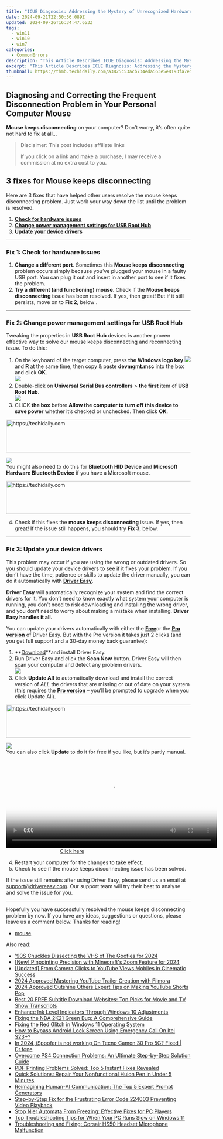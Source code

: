```yaml
---
title: "ICUE Diagnosis: Addressing the Mystery of Unrecognized Hardware Connections"
date: 2024-09-21T22:50:56.089Z
updated: 2024-09-26T16:34:47.653Z
tags:
  - win11
  - win10
  - win7
categories:
  - CommonErrors
description: "This Article Describes ICUE Diagnosis: Addressing the Mystery of Unrecognized Hardware Connections"
excerpt: "This Article Describes ICUE Diagnosis: Addressing the Mystery of Unrecognized Hardware Connections"
thumbnail: https://thmb.techidaily.com/a3825c53acb734eda563e5e8193fa7e586da129de2b915844ef28bdfbf11f7f0.jpg
---
```


## Diagnosing and Correcting the Frequent Disconnection Problem in Your Personal Computer Mouse

**Mouse keeps disconnecting** on your computer? Don’t worry, it’s often quite not hard to fix at all…

>  Disclaimer: This post includes affiliate links
>
>  If you click on a link and make a purchase, I may receive a commission at no extra cost to you.
>

## 3 fixes for **Mouse keeps disconnecting**

Here are 3 fixes that have helped other users resolve the mouse keeps disconnecting problem. Just work your way down the list until the problem is resolved.

1. [**Check for hardware issues**](https://tools.techidaily.com/drivereasy/download/)
2. [**Change power management settings for USB Root Hub**](https://tools.techidaily.com/drivereasy/download/)
3. [**Update your device drivers**](https://tools.techidaily.com/drivereasy/download/)

---

### Fix 1: Check for hardware issues

1. **Change a different port**. Sometimes this **Mouse keeps disconnecting** problem occurs simply because you’ve plugged your mouse in a faulty USB port. You can plug it out and insert in another port to see if it fixes the problem.
2. **Try a different (and functioning) mouse**. Check if the **Mouse keeps disconnecting** issue has been resolved. If yes, then great! But if it still persists, move on to **Fix 2**, below .

---

### Fix 2: Change power management settings for USB Root Hub

Tweaking the properties in **USB Root Hub** devices is another proven effective way to solve our mouse keeps disconnecting and reconnecting issue. To do this:

1. On the keyboard of the target computer, press **the Windows logo key** ![](https://images.drivereasy.com/wp-content/uploads/2018/04/img_5ae0331bc08e4.png)and **R** at the same time, then copy & paste **devmgmt.msc** into the box and click **OK**.  
![](https://images.drivereasy.com/wp-content/uploads/2018/05/img_5afb9c1b96ba9.png)
2. Double-click on **Universal Serial Bus controllers** \> **the first** item of **USB Root Hub**.  
![](https://images.drivereasy.com/wp-content/uploads/2018/08/img_5b72a8b859168.jpg)
3. CLICK **the box** before **Allow the computer to turn off this device to save power** whether it’s checked or unchecked. Then click **OK**.  

<!-- affiliate ads begin -->
<a href="https://appsumo.8odi.net/c/5597632/2100537/7443" target="_top" id="2100537">
  <img src="//a.impactradius-go.com/display-ad/7443-2100537" border="0" alt="https://techidaily.com" width="728" height="90"/>
</a>
<img height="0" width="0" src="https://appsumo.8odi.net/i/5597632/2100537/7443" style="position:absolute;visibility:hidden;" border="0" />
<!-- affiliate ads end -->

![](https://images.drivereasy.com/wp-content/uploads/2018/08/img_5b72a9e76e5de.png)  
You might also need to do this for **Bluetooth HID Device** and **Microsoft Hardware Bluetooth Device** if you have a Microsoft mouse.

<!-- affiliate ads begin -->
<a href="https://appsumo.8odi.net/c/5597632/2144299/7443" target="_top" id="2144299">
  <img src="//a.impactradius-go.com/display-ad/7443-2144299" border="0" alt="https://techidaily.com" width="728" height="90"/>
</a>
<img height="0" width="0" src="https://appsumo.8odi.net/i/5597632/2144299/7443" style="position:absolute;visibility:hidden;" border="0" />
<!-- affiliate ads end -->

4. Check if this fixes the **mouse keeps disconnecting** issue. If yes, then great! If the issue still happens, you should try **Fix 3**, below.

---

### Fix 3: Update your device drivers

This problem may occur if you are using the wrong or outdated drivers. So you should update your device drivers to see if it fixes your problem. If you don’t have the time, patience or skills to update the driver manually, you can do it automatically with [**Driver Easy**](https://tools.techidaily.com/drivereasy/download/).

**Driver Easy** will automatically recognize your system and find the correct drivers for it. You don’t need to know exactly what system your computer is running, you don’t need to risk downloading and installing the wrong driver, and you don’t need to worry about making a mistake when installing. **Driver Easy handles it all.**

You can update your drivers automatically with either the [**Free**](https://tools.techidaily.com/drivereasy/download/)or the [**Pro version**](https://tools.techidaily.com/drivereasy/download/) of Driver Easy. But with the Pro version it takes just 2 clicks (and you get full support and a 30-day money back guarantee):

1. **[Download](https://tools.techidaily.com/drivereasy/download/)**and install Driver Easy.
2. Run Driver Easy and click the **Scan Now** button. Driver Easy will then scan your computer and detect any problem drivers.  
![](https://images.drivereasy.com/wp-content/uploads/2018/07/img_5b46ffcde1143.jpg)
3. Click **Update All** to automatically download and install the correct version of _ALL_ the drivers that are missing or out of date on your system (this requires the [**Pro version**](https://tools.techidaily.com/drivereasy/download/) – you’ll be prompted to upgrade when you click Update All).  

<!-- affiliate ads begin -->
<a href="https://unicoeye.pxf.io/c/5597632/2134244/18498" target="_top" id="2134244">
  <img src="//a.impactradius-go.com/display-ad/18498-2134244" border="0" alt="https://techidaily.com" width="728" height="90"/>
</a>
<img height="0" width="0" src="https://unicoeye.pxf.io/i/5597632/2134244/18498" style="position:absolute;visibility:hidden;" border="0" />
<!-- affiliate ads end -->

![](https://images.drivereasy.com/wp-content/uploads/2018/07/img_5b506f17ccfe2.jpg)  
 You can also click **Update** to do it for free if you like, but it’s partly manual.

<!-- affiliate ads begin -->
<span id="1982462">
					<video width="576" height="240" style="cursor:pointer"
           poster="//a.impactradius-go.com/display-clicktoplayimage/1982462.png"
           onclick="if(!this.playClicked){this.play();this.setAttribute('controls',true);this.playClicked=true;}">
	   <source src="//a.impactradius-go.com/display-ad/22993-1982462">
	   <img src="//a.impactradius-go.com/display-clicktoplayimage/1982462.png" style="border: none; height: 100%; width: 100%; object-fit: contain">
	</video>
	<div style="width:360px;text-align:center"><a href="javascript:window.open(decodeURIComponent('https%3A%2F%2Fhomestyler.sjv.io%2Fc%2F5597632%2F1982462%2F22993'), '_blank');void(0);">Click here</a></div>
</span>
<img height="0" width="0" src="https://imp.pxf.io/i/5597632/1982462/22993" style="position:absolute;visibility:hidden;" border="0" />
<!-- affiliate ads end -->

4. Restart your computer for the changes to take effect.
5. Check to see if the mouse keeps disconnecting issue has been solved.

If the issue still remains after using Driver Easy, please send us an email at <support@drivereasy.com>. Our support team will try their best to analyse and solve the issue for you.

---

Hopefully you have successfully resolved the mouse keeps disconnecting problem by now. If you have any ideas, suggestions or questions, please leave us a comment below. Thanks for reading!

* [mouse](https://tools.techidaily.com/drivereasy/download/)

<ins class="adsbygoogle"
     style="display:block"
     data-ad-format="autorelaxed"
     data-ad-client="ca-pub-7571918770474297"
     data-ad-slot="1223367746"></ins>

<ins class="adsbygoogle"
     style="display:block"
     data-ad-client="ca-pub-7571918770474297"
     data-ad-slot="8358498916"
     data-ad-format="auto"
     data-full-width-responsive="true"></ins>

<span class="atpl-alsoreadstyle">Also read:</span>
<div><ul>
<li><a href="https://extra-information.techidaily.com/90s-chuckles-dissecting-the-vhs-of-the-goofies-for-2024/"><u>'90S Chuckles Dissecting the VHS of The Goofies for 2024</u></a></li>
<li><a href="https://fox-direct.techidaily.com/new-pinpointing-precision-with-minecrafts-zoom-feature-for-2024/"><u>[New] Pinpointing Precision with Minecraft's Zoom Feature for 2024</u></a></li>
<li><a href="https://youtube-sure.techidaily.com/ed-from-camera-clicks-to-youtube-views-mobiles-in-cinematic-success/"><u>[Updated] From Camera Clicks to YouTube Views Mobiles in Cinematic Success</u></a></li>
<li><a href="https://youtube-data.techidaily.com/approved-mastering-youtube-trailer-creation-with-filmora/"><u>2024 Approved Mastering YouTube Trailer Creation with Filmora</u></a></li>
<li><a href="https://youtube-help.techidaily.com/2024-approved-outshine-others-expert-tips-on-making-youtube-shorts-pop/"><u>2024 Approved Outshine Others Expert Tips on Making YouTube Shorts Pop</u></a></li>
<li><a href="https://vp-tips.techidaily.com/best-20-free-subtitle-download-websites-top-picks-for-movie-and-tv-show-transcripts/"><u>Best 20 FREE Subtitle Download Websites: Top Picks for Movie and TV Show Transcripts</u></a></li>
<li><a href="https://driver-install.techidaily.com/enhance-ink-level-indicators-through-windows-10-adjustments/"><u>Enhance Ink Level Indicators Through Windows 10 Adjustments</u></a></li>
<li><a href="https://common-error.techidaily.com/fixing-the-nba-2k21-green-bug-a-comprehensive-guide/"><u>Fixing the NBA 2K21 Green Bug: A Comprehensive Guide</u></a></li>
<li><a href="https://common-error.techidaily.com/fixing-the-red-glitch-in-windows-11-operating-system/"><u>Fixing the Red Glitch in Windows 11 Operating System</u></a></li>
<li><a href="https://unlock-android.techidaily.com/how-to-bypass-android-lock-screen-using-emergency-call-on-itel-s23plus-by-drfone-android/"><u>How to Bypass Android Lock Screen Using Emergency Call On Itel S23+?</u></a></li>
<li><a href="https://phone-solutions.techidaily.com/in-2024-ispoofer-is-not-working-on-tecno-camon-30-pro-5g-fixed-drfone-by-drfone-virtual-android/"><u>In 2024, iSpoofer is not working On Tecno Camon 30 Pro 5G? Fixed | Dr.fone</u></a></li>
<li><a href="https://common-error.techidaily.com/overcome-ps4-connection-problems-an-ultimate-step-by-step-solution-guide/"><u>Overcome PS4 Connection Problems: An Ultimate Step-by-Step Solution Guide</u></a></li>
<li><a href="https://common-error.techidaily.com/1723211607285-pdf-printing-problems-solved-top-5-instant-fixes-revealed/"><u>PDF Printing Problems Solved: Top 5 Instant Fixes Revealed</u></a></li>
<li><a href="https://common-error.techidaily.com/quick-solutions-repair-your-nonfunctional-huion-pen-in-under-5-minutes/"><u>Quick Solutions: Repair Your Nonfunctional Huion Pen in Under 5 Minutes</u></a></li>
<li><a href="https://tech-haven.techidaily.com/reimagining-human-ai-communication-the-top-5-expert-prompt-generators/"><u>Reimagining Human-AI Communication: The Top 5 Expert Prompt Generators</u></a></li>
<li><a href="https://common-error.techidaily.com/step-by-step-fix-for-the-frustrating-error-code-224003-preventing-video-playback/"><u>Step-by-Step Fix for the Frustrating Error Code 224003 Preventing Video Playback</u></a></li>
<li><a href="https://common-error.techidaily.com/stop-nier-automata-from-freezing-effective-fixes-for-pc-players/"><u>Stop Nier Automata From Freezing: Effective Fixes for PC Players</u></a></li>
<li><a href="https://common-error.techidaily.com/top-troubleshooting-tips-for-when-your-pc-runs-slow-on-windows-11/"><u>Top Troubleshooting Tips for When Your PC Runs Slow on Windows 11</u></a></li>
<li><a href="https://common-error.techidaily.com/troubleshooting-and-fixing-corsair-hs50-headset-microphone-malfunction/"><u>Troubleshooting and Fixing: Corsair HS50 Headset Microphone Malfunction</u></a></li>
</ul></div>

